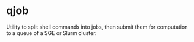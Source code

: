 # qjob
Utility to split shell commands into jobs, then submit them for computation to a queue of a SGE or Slurm cluster.
